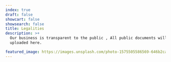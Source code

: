 ```yaml
---
index: true
draft: false
showcart: false
showsearch: false
title: Legalities
description: >+
  Our business is transparent to the public , All public documents will be
  uploaded here.

featured_image: https://images.unsplash.com/photo-1575505586569-646b2ca898fc?ixlib=rb-1.2.1&ixid=eyJhcHBfaWQiOjEyMDd9&auto=format&fit=crop&w=2105&q=80
---
```

